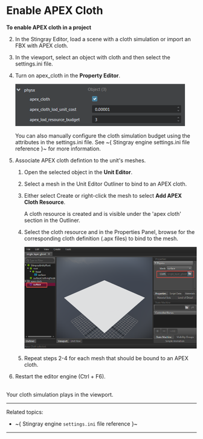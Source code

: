 # Enable APEX Cloth

**To enable APEX cloth in a project**

2. In the Stingray Editor, load a scene with a cloth simulation or import an FBX with APEX cloth.

3. In the viewport, select an object with cloth and then select the settings.ini file.

4. Turn on apex_cloth in the **Property Editor**.

	![](../images/settings_apex_cloth.png)

	You can also manually configure the cloth simulation budget using the attributes in the settings.ini file. See ~{ Stingray engine settings.ini file reference }~ for more information.

5. Associate APEX cloth defintion to the unit's meshes.

	1. Open the selected object in the **Unit Editor**.
	2. Select a mesh in the Unit Editor Outliner to bind to an APEX cloth.
	3. Either select Create or right-click the mesh to select **Add APEX Cloth Resource**.

		A cloth resource is created and is visible under the 'apex cloth' section in the Outliner.
	4. Select the cloth resource and in the Properties Panel, browse for the corresponding cloth definition (.apx files) to bind to the mesh.

		![](../images/apex_cloth_bind.png)
	5. Repeat steps 2-4 for each mesh that should be bound to an APEX cloth.

6. Restart the editor engine (Ctrl + F6).
<br>
Your cloth simulation plays in the viewport.

---
Related topics:
- ~{ Stingray engine `settings.ini` file reference }~
---
